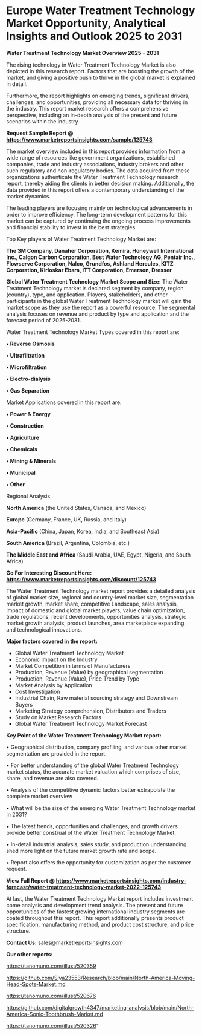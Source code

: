 # Europe Water Treatment Technology Market Opportunity, Analytical Insights and Outlook 2025 to 2031

<Strong> Water Treatment Technology Market Overview 2025 - 2031</strong>

The rising technology in Water Treatment Technology Market is also depicted in this research report. Factors that are boosting the growth of the market, and giving a positive push to thrive in the global market is explained in detail.

Furthermore, the report highlights on emerging trends, significant drivers, challenges, and opportunities, providing all necessary data for thriving in the industry. This report market research offers a comprehensive perspective, including an in-depth analysis of the present and future scenarios within the industry.

<strong>Request Sample Report @ <a href=https://www.marketreportsinsights.com/sample/125743>https://www.marketreportsinsights.com/sample/125743</a></strong>

The market overview included in this report provides information from a wide range of resources like government organizations, established companies, trade and industry associations, industry brokers and other such regulatory and non-regulatory bodies. The data acquired from these organizations authenticate the Water Treatment Technology research report, thereby aiding the clients in better decision making. Additionally, the data provided in this report offers a contemporary understanding of the market dynamics.

The leading players are focusing mainly on technological advancements in order to improve efficiency. The long-term development patterns for this market can be captured by continuing the ongoing process improvements and financial stability to invest in the best strategies.

Top Key players of Water Treatment Technology Market are:

<strong>The 3M Company, Danaher Corporation, Kemira, Honeywell International Inc., Calgon Carbon Corporation, Best Water Technology AG, Pentair Inc., Flowserve Corporation, Nalco, Grundfos, Ashland Hercules, KITZ Corporation, Kirloskar Ebara, ITT Corporation, Emerson, Dresser</strong>

<strong><b>Global Water Treatment Technology Market Scope and Size:</b></strong>
The Water Treatment Technology market is declared segment by company, region (country), type, and application. Players, stakeholders, and other participants in the global Water Treatment Technology market will gain the market scope as they use the report as a powerful resource. The segmental analysis focuses on revenue and product by type and application and the forecast period of 2025-2031.

Water Treatment Technology Market Types covered in this report are:

<strong>• Reverse Osmosis

• Ultrafiltration

• Microfiltration

• Electro-dialysis

• Gas Separation</strong>

Market Applications covered in this report are:

<strong>• Power & Energy

• Construction

• Agriculture

• Chemicals

• Mining & Minerals

• Municipal

• Other</strong> 

Regional Analysis

<strong>North America</strong> (the United States, Canada, and Mexico)

<strong>Europe</strong> (Germany, France, UK, Russia, and Italy)

<strong>Asia-Pacific</strong> (China, Japan, Korea, India, and Southeast Asia)

<strong>South America</strong> (Brazil, Argentina, Colombia, etc.)

<strong>The Middle East and Africa</strong> (Saudi Arabia, UAE, Egypt, Nigeria, and South Africa)

<strong>Go For Interesting Discount Here: <a href=https://www.marketreportsinsights.com/discount/125743>https://www.marketreportsinsights.com/discount/125743</a></strong>

The Water Treatment Technology market report provides a detailed analysis of global market size, regional and country-level market size, segmentation market growth, market share, competitive Landscape, sales analysis, impact of domestic and global market players, value chain optimization, trade regulations, recent developments, opportunities analysis, strategic market growth analysis, product launches, area marketplace expanding, and technological innovations.

<strong><b>Major factors covered in the report:</b></strong>
<ul>
  <li>Global Water Treatment Technology Market </li>
  <li>Economic Impact on the Industry</li>
  <li>Market Competition in terms of Manufacturers</li>
  <li>Production, Revenue (Value) by geographical segmentation</li>
  <li>Production, Revenue (Value), Price Trend by Type</li>
  <li>Market Analysis by Application</li>
  <li>Cost Investigation</li>
  <li>Industrial Chain, Raw material sourcing strategy and Downstream Buyers</li>
  <li>Marketing Strategy comprehension, Distributors and Traders</li>
  <li>Study on Market Research Factors</li>
  <li>Global Water Treatment Technology Market Forecast</li>
</ul>

<strong><b>Key Point of the Water Treatment Technology Market report:</b></strong>

• Geographical distribution, company profiling, and various other market segmentation are provided in the report.

• For better understanding of the global Water Treatment Technology market status, the accurate market valuation which comprises of size, share, and revenue are also covered.

• Analysis of the competitive dynamic factors better extrapolate the complete market overview

• What will be the size of the emerging Water Treatment Technology market in 2031?

• The latest trends, opportunities and challenges, and growth drivers provide better construal of the Water Treatment Technology Market.

• In-detail industrial analysis, sales study, and production understanding shed more light on the future market growth rate and scope.

• Report also offers the opportunity for customization as per the customer request.

<strong><b>View Full Report @ <a href=https://www.marketreportsinsights.com/industry-forecast/water-treatment-technology-market-2022-125743>https://www.marketreportsinsights.com/industry-forecast/water-treatment-technology-market-2022-125743</a></b></strong>


At last, the Water Treatment Technology Market report includes investment come analysis and development trend analysis. The present and future opportunities of the fastest growing international industry segments are coated throughout this report. This report additionally presents product specification, manufacturing method, and product cost structure, and price structure.

<strong>Contact Us:</strong>
sales@marketreportsinsights.com

<strong>Our other reports:</strong>

<a href=https://tanomuno.com/illust/520359>https://tanomuno.com/illust/520359</a>

<a href=https://github.com/Siya23553/Research/blob/main/North-America-Moving-Head-Spots-Market.md>https://github.com/Siya23553/Research/blob/main/North-America-Moving-Head-Spots-Market.md</a>

<a href=https://tanomuno.com/illust/520676>https://tanomuno.com/illust/520676</a>

<a href=https://github.com/digitalgrowth4347/marketing-analysis/blob/main/North-America-Sonic-Toothbrush-Market.md>https://github.com/digitalgrowth4347/marketing-analysis/blob/main/North-America-Sonic-Toothbrush-Market.md</a>

<a href=https://tanomuno.com/illust/520326>https://tanomuno.com/illust/520326</a>"
